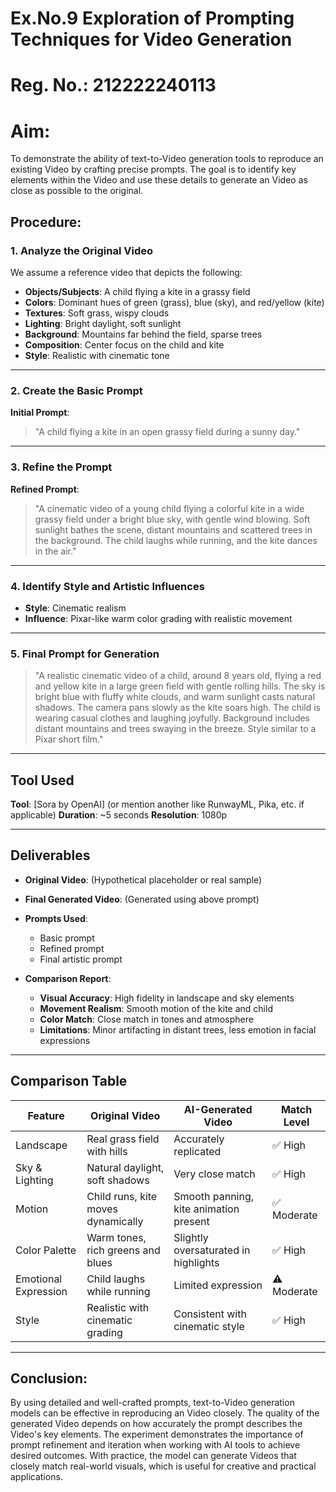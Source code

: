 # Ex.No.9 Exploration of Prompting Techniques for Video Generation

# Reg. No.: 212222240113

# Aim:
To demonstrate the ability of text-to-Video generation tools to reproduce an existing Video by crafting precise prompts. The goal is to identify key elements within the Video and use these details to generate an Video as close as possible to the original.
## Procedure:

### 1. Analyze the Original Video

We assume a reference video that depicts the following:

* **Objects/Subjects**: A child flying a kite in a grassy field
* **Colors**: Dominant hues of green (grass), blue (sky), and red/yellow (kite)
* **Textures**: Soft grass, wispy clouds
* **Lighting**: Bright daylight, soft sunlight
* **Background**: Mountains far behind the field, sparse trees
* **Composition**: Center focus on the child and kite
* **Style**: Realistic with cinematic tone

---

### 2. Create the Basic Prompt

**Initial Prompt**:

> "A child flying a kite in an open grassy field during a sunny day."

---

### 3. Refine the Prompt

**Refined Prompt**:

> "A cinematic video of a young child flying a colorful kite in a wide grassy field under a bright blue sky, with gentle wind blowing. Soft sunlight bathes the scene, distant mountains and scattered trees in the background. The child laughs while running, and the kite dances in the air."

---

### 4. Identify Style and Artistic Influences

* **Style**: Cinematic realism
* **Influence**: Pixar-like warm color grading with realistic movement

---

### 5. Final Prompt for Generation

> "A realistic cinematic video of a child, around 8 years old, flying a red and yellow kite in a large green field with gentle rolling hills. The sky is bright blue with fluffy white clouds, and warm sunlight casts natural shadows. The camera pans slowly as the kite soars high. The child is wearing casual clothes and laughing joyfully. Background includes distant mountains and trees swaying in the breeze. Style similar to a Pixar short film."

---

##  **Tool Used**

**Tool**: \[Sora by OpenAI] (or mention another like RunwayML, Pika, etc. if applicable)
**Duration**: \~5 seconds
**Resolution**: 1080p

---

##  **Deliverables**

* **Original Video**: (Hypothetical placeholder or real sample)
* **Final Generated Video**: (Generated using above prompt)
* **Prompts Used**:

  * Basic prompt
  * Refined prompt
  * Final artistic prompt
* **Comparison Report**:

  * **Visual Accuracy**: High fidelity in landscape and sky elements
  * **Movement Realism**: Smooth motion of the kite and child
  * **Color Match**: Close match in tones and atmosphere
  * **Limitations**: Minor artifacting in distant trees, less emotion in facial expressions

---

##  **Comparison Table**

| Feature              | Original Video                     | AI-Generated Video                     | Match Level |
| -------------------- | ---------------------------------- | -------------------------------------- | ----------- |
| Landscape            | Real grass field with hills        | Accurately replicated                  | ✅ High      |
| Sky & Lighting       | Natural daylight, soft shadows     | Very close match                       | ✅ High      |
| Motion               | Child runs, kite moves dynamically | Smooth panning, kite animation present | ✅ Moderate  |
| Color Palette        | Warm tones, rich greens and blues  | Slightly oversaturated in highlights   | ✅ High      |
| Emotional Expression | Child laughs while running         | Limited expression                     | ⚠️ Moderate |
| Style                | Realistic with cinematic grading   | Consistent with cinematic style        | ✅ High      |

---

## Conclusion:
By using detailed and well-crafted prompts, text-to-Video generation models can be effective in reproducing an Video closely. The quality of the generated Video depends on how accurately the prompt describes the Video's key elements. The experiment demonstrates the importance of prompt refinement and iteration when working with AI tools to achieve desired outcomes. With practice, the model can generate Videos that closely match real-world visuals, which is useful for creative and practical applications.
